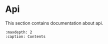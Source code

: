 # Api

This section contains documentation about api.

```{toctree}
:maxdepth: 2
:caption: Contents

```
